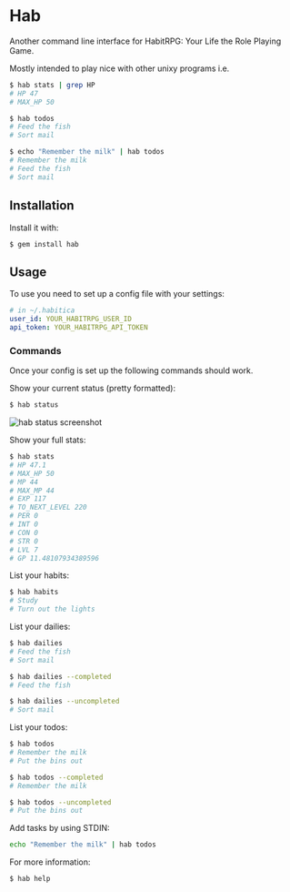 # Hab

Another command line interface for HabitRPG: Your Life the Role Playing Game.

Mostly intended to play nice with other unixy programs i.e.

```sh
$ hab stats | grep HP
# HP 47
# MAX_HP 50

$ hab todos
# Feed the fish
# Sort mail

$ echo "Remember the milk" | hab todos
# Remember the milk
# Feed the fish
# Sort mail
```

## Installation

Install it with:

    $ gem install hab

## Usage

To use you need to set up a config file with your settings:

```yaml
# in ~/.habitica
user_id: YOUR_HABITRPG_USER_ID
api_token: YOUR_HABITRPG_API_TOKEN
```

### Commands

Once your config is set up the following commands should work.

Show your current status (pretty formatted):
```sh
$ hab status
```

![hab status screenshot](https://dl.dropboxusercontent.com/u/443279/hrpg_status.png)

Show your full stats:
```sh
$ hab stats
# HP 47.1
# MAX_HP 50
# MP 44
# MAX_MP 44
# EXP 117
# TO_NEXT_LEVEL 220
# PER 0
# INT 0
# CON 0
# STR 0
# LVL 7
# GP 11.48107934389596
```

List your habits:
```sh
$ hab habits
# Study
# Turn out the lights
```

List your dailies:
```sh
$ hab dailies
# Feed the fish
# Sort mail

$ hab dailies --completed
# Feed the fish

$ hab dailies --uncompleted
# Sort mail
```

List your todos:
```sh
$ hab todos
# Remember the milk
# Put the bins out

$ hab todos --completed
# Remember the milk

$ hab todos --uncompleted
# Put the bins out
```

Add tasks by using STDIN:
```sh
echo "Remember the milk" | hab todos
```

For more information:
```sh
$ hab help
```
